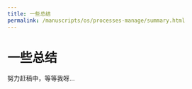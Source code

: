 ```yaml
---
title: 一些总结
permalink: /manuscripts/os/processes-manage/summary.html
---
```


# 一些总结

努力赶稿中，等等我呀...
